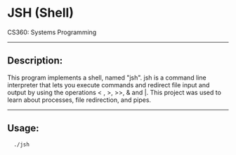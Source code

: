 # JSH (Shell)

CS360: Systems Programming

------------
Description:
------------
This program implements a shell, named "jsh".
jsh is a command line interpreter that lets you execute commands and redirect 
file input and output by using the operations < , >, >>, & and |. This project
was used to learn about processes, file redirection, and pipes.

------
Usage:
------

      ./jsh
      
      

